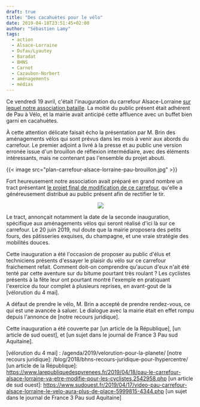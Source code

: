 ```yaml
---
draft: true
title: "Des cacahuètes pour le vélo"
date: 2019-04-18T23:51:45+02:00
author: "Sébastien Lamy"
tags:
  - action
  - Alsace-Lorraine
  - Dufau/Lyautey
  - Baradat
  - BHNS
  - Carnot
  - Cazaubon-Norbert
  - aménagements
  - médias
---
```


Ce vendredi 19 avril, c'était l'inauguration du carrefour Alsace-Lorraine [sur
lequel notre association bataille]. La moitié du public présent était adhérent
de Pau à Vélo, et la mairie avait anticipé cette affluence avec un buffet bien
garni en cacahuètes.

À cette attention délicate faisait écho la présentation par M. Brin des 
aménagements vélos qui sont prévus dans les mois à venir aux abords du
carrefour. Le premier adjoint a livré à la presse et au public une version erronée
issue d'un brouillon de réflexion intermédiaire, avec des éléments intéressants,
mais ne contenant pas l'ensemble du projet abouti.

{{< image src="plan-carrefour-alsace-lorraine-pau-brouillon.jpg" >}}


Fort heureusement notre association avait préparé en grand nombre un tract
présentant [le projet final de modification de ce carrefour], qu'elle a généreusement
distribué au public présent afin de rectifier le tir. 

<p style="text-align:center"><a href="invitation.pdf"><img src="invitation.jpg alt="télécharger l'invitation au format pdf" /></a></p>

Le tract, annonçait notamment la date de la seconde inauguration, spécifique aux 
aménagements vélos qui seront réalisé d'ici là sur ce carrefour. Le 20 juin 
2019, nul doute que la mairie proposera des petits fours, des pâtisseries 
exquises, du champagne, et une vraie stratégie des mobilités douces.

Cette inauguration a été l'occasion de proposer au public d'élus et techniciens 
présents d'essayer le plaisir du vélo sur ce carrefour fraichement refait. 
Comment doit-on comprendre qu'aucun d'eux n'ait été tenté par cette aventure sur 
du bitume pourtant très roulant ? Les cyclistes présents à la fête leur ont 
pourtant montré l'exemple en pratiquant l'exercice du tour complet à plusieurs 
reprises, en avant-gout de la [vélorution du 4 mai].

A défaut de prendre le vélo, M. Brin a accepté de prendre rendez-vous, ce qui est
une avancée à saluer. Le dialogue avec la mairie était en effet rompu depuis 
l'annonce de [notre recours juridique].

Cette inauguration a été couverte par [un article de la République], [un article
de sud ouest], et [un sujet dans le journal de France 3 Pau sud Aquitaine].

[sur lequel notre association bataille]: /blog/2019/modifions-le-carrefour-alsace-lorraine/
[le projet final de modification de ce carrefour]: /blog/2019/reconquerir-alsace-lorraine-a-velo/
[vélorution du 4 mai] : /agenda/2019/velorution-pour-la-planete/
[notre recours juridique]: /blog/2018/bhns-recours-juridique-pour-lhypercentre/
[un article de la République]: https://www.larepubliquedespyrenees.fr/2019/04/18/pau-le-carrefour-alsace-lorraine-va-etre-modifie-pour-les-cyclistes,2542958.php
[un article de sud ouest]: https://www.sudouest.fr/2019/04/17/video-pau-carrefour-alsace-lorraine-le-velo-aura-plus-de-place-5999815-4344.php
[un sujet dans le journal de France 3 Pau sud Aquitaine]

